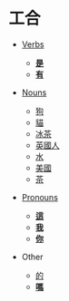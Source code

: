 # 工合

- [Verbs](verbs/index.md)
  - **[是](verbs/是.md)**
  - **[有](verbs/有.md)**

- [Nouns](nouns/index.md)
  - [狗](nouns/狗.md)
  - [貓](nouns/貓.md)
  - [冰茶](nouns/冰茶.md)
  - [英國人](nouns/英國人.md)
  - [水](nouns/水.md)
  - [美國](nouns/美國.md)
  - [茶](nouns/茶.md)

- [Pronouns](pronouns/index.md)
  - **[這](pronouns/這.md)**
  - **[我](pronouns/我.md)**
  - **[你](pronouns/你.md)**

- Other
  - [的](other/的.md)
  - **[嗎](other/嗎.md)**

